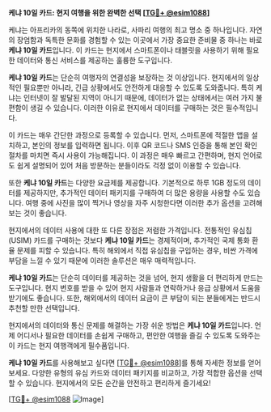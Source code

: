 **케냐 10일 카드: 현지 여행을 위한 완벽한 선택 [[TG💪+ @esim1088](https://t.me/s/esim1088)]**

케냐는 아프리카의 동쪽에 위치한 나라로, 사파리 여행의 최고 명소 중 하나입니다. 자연의 장엄함과 독특한 문화를 경험할 수 있는 이곳에서 가장 중요한 준비물 중 하나는 바로 **케냐 10일 카드**입니다. 이 카드는 현지에서 스마트폰이나 태블릿을 사용하기 위해 필요한 데이터와 통신 서비스를 제공하는 훌륭한 도구입니다.

**케냐 10일 카드**는 단순히 여행자의 연결성을 보장하는 것 이상입니다. 현지에서의 일상적인 필요뿐만 아니라, 긴급 상황에서도 안전하게 대응할 수 있도록 도와줍니다. 특히 케냐는 인터넷이 잘 발달된 지역이 아니기 때문에, 데이터가 없는 상태에서는 여러 가지 불편함이 생길 수 있습니다. 이러한 이유로 현지에서 데이터를 구매하는 것은 필수적입니다.

이 카드는 매우 간단한 과정으로 등록할 수 있습니다. 먼저, 스마트폰에 적절한 앱을 설치하고, 본인의 정보를 입력하면 됩니다. 이후 QR 코드나 SMS 인증을 통해 본인 확인 절차를 마치면 즉시 사용이 가능해집니다. 이 과정은 매우 빠르고 간편하며, 현지 언어로도 쉽게 설명되어 있어 처음 방문하는 분들이라도 걱정 없이 이용할 수 있습니다.

또한 **케냐 10일 카드**는 다양한 요금제를 제공합니다. 기본적으로 하루 1GB 정도의 데이터를 제공하지만, 추가적인 데이터 패키지를 구매하여 더 많은 용량을 사용할 수도 있습니다. 여행 중에 사진을 많이 찍거나 영상을 자주 시청한다면 이러한 추가 옵션을 고려해보는 것이 좋습니다.

현지에서의 데이터 사용에 대한 또 다른 장점은 저렴한 가격입니다. 전통적인 유심칩(USIM) 카드를 구매하는 것보다 **케냐 10일 카드**는 경제적이며, 추가적인 국제 통화 환율 문제를 피할 수 있습니다. 특히 해외에서 직접 유심칩을 구입하는 경우, 비싼 가격에 부담을 느낄 수 있기 때문에 이러한 솔루션은 매우 매력적입니다.

**케냐 10일 카드**는 단순히 데이터를 제공하는 것을 넘어, 현지 생활을 더 편리하게 만드는 도구입니다. 현지 번호를 받을 수 있어 현지 사람들과 연락하거나 응급 상황에서 도움을 받기에도 좋습니다. 또한, 해외에서의 데이터 요금이 큰 부담이 되는 분들에게는 반드시 추천할 만한 선택입니다.

현지에서의 데이터와 통신 문제를 해결하는 가장 쉬운 방법은 **케냐 10일 카드**입니다. 언제 어디서나 필요한 데이터를 손쉽게 구매하고, 편안한 여행을 즐길 수 있도록 도와주는 이 카드는 현지 여행객에게 필수품입니다.

**케냐 10일 카드**를 사용해보고 싶다면 [[TG💪+ @esim1088](https://t.me/s/esim1088)]를 통해 자세한 정보를 얻어보세요. 다양한 유형의 유심 카드와 데이터 패키지를 비교하고, 가장 적합한 옵션을 선택할 수 있습니다. 현지에서의 모든 순간을 안전하고 편리하게 즐기세요!

[[TG💪+ @esim1088](https://t.me/s/esim1088) ![Image](https://i.postimg.cc/Y0z9fWf4/image.png)]
